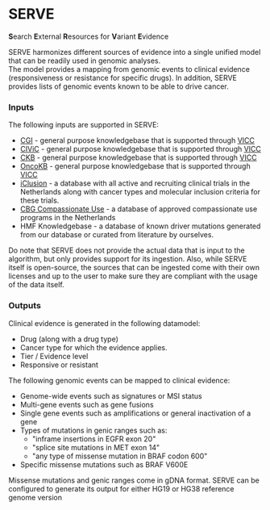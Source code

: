 # SERVE

**S**earch **E**xternal **R**esources for **V**ariant **E**vidence 

SERVE harmonizes different sources of evidence into a single unified model that can be readily used in genomic analyses.  
The model provides a mapping from genomic events to clinical evidence (responsiveness or resistance for specific drugs). In addition, SERVE
provides lists of genomic events known to be able to drive cancer.  

### Inputs

The following inputs are supported in SERVE:
 - [CGI](https://www.cancergenomeinterpreter.org) - general purpose knowledgebase that is supported through [VICC](http://cancervariants.org)
 - [CIViC](https://civicdb.org) - general purpose knowledgebase that is supported through [VICC](http://cancervariants.org)
 - [CKB](https://ckb.jax.org) - general purpose knowledgebase that is supported through [VICC](http://cancervariants.org)
 - [OncoKB](https://www.oncokb.org) - general purpose knowledgebase that is supported through [VICC](http://cancervariants.org)
 - [iClusion](https://iclusion.org) - a database with all active and recruiting clinical trials in the Netherlands 
 along with cancer types and molecular inclusion criteria for these trials.
 - [CBG Compassionate Use](https://www.cbg-meb.nl/onderwerpen/hv-compassionate-use-programma/overzicht-goedgekeurde-cup) - 
 a database of approved compassionate use programs in the Netherlands
 - HMF Knowledgebase - a database of known driver mutations generated from our database or curated from literature by ourselves.
  
Do note that SERVE does not provide the actual data that is input to the algorithm, but only provides support for its ingestion.
Also, while SERVE itself is open-source, the sources that can be ingested come with their own licenses and up to the user to make sure 
they are compliant with the usage of the data itself. 

### Outputs

Clinical evidence is generated in the following datamodel:
 - Drug (along with a drug type)
 - Cancer type for which the evidence applies.
 - Tier / Evidence level
 - Responsive or resistant
 
The following genomic events can be mapped to clinical evidence:
 - Genome-wide events such as signatures or MSI status
 - Multi-gene events such as gene fusions
 - Single gene events such as amplifications or general inactivation of a gene
 - Types of mutations in genic ranges such as:
    - "inframe insertions in EGFR exon 20"
    - "splice site mutations in MET exon 14"
    - "any type of missense mutation in BRAF codon 600"
 - Specific missense mutations such as BRAF V600E
 
 Missense mutations and genic ranges come in gDNA format. 
 SERVE can be configured to generate its output for either HG19 or HG38 reference genome version
 
 
     


  
 